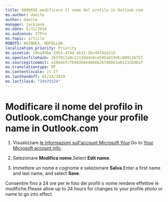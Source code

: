 ```yaml
---
title: 8000036 modificare il nome del profilo in Outlook.com
ms.author: daeite
author: daeite
manager: jackiesm
ms.date: 5/31/2018
ms.audience: ITPro
ms.topic: article
ROBOTS: NOINDEX, NOFOLLOW
localization_priority: Priority
ms.assetid: c0ea9dbe-2953-474d-ab31-2bc447b2e21d
ms.openlocfilehash: 2b3f817a0c1113dd4e8ce595a819d5c98911b757
ms.sourcegitcommit: e2864efcfb493b6e46b662b746661a61232bdba7
ms.translationtype: MT
ms.contentlocale: it-IT
ms.lasthandoff: 01/24/2019
ms.locfileid: "29475524"
---
```

# <a name="change-your-profile-name-in-outlookcom"></a><span data-ttu-id="6af06-102">Modificare il nome del profilo in Outlook.com</span><span class="sxs-lookup"><span data-stu-id="6af06-102">Change your profile name in Outlook.com</span></span>

1. <span data-ttu-id="6af06-103">Visualizzare [le informazioni sull'account Microsoft Your](https://go.microsoft.com/fwlink/p/?linkid=860841).</span><span class="sxs-lookup"><span data-stu-id="6af06-103">Go to [Your Microsoft account info](https://go.microsoft.com/fwlink/p/?linkid=860841).</span></span>
    
2. <span data-ttu-id="6af06-104">Selezionare **Modifica nome**.</span><span class="sxs-lookup"><span data-stu-id="6af06-104">Select **Edit name**.</span></span> 
    
3. <span data-ttu-id="6af06-105">Immettere un nome e cognome e selezionare **Salva**.</span><span class="sxs-lookup"><span data-stu-id="6af06-105">Enter a first name and last name, and select **Save**.</span></span> 
    
<span data-ttu-id="6af06-106">Consentire fino a 24 ore per le foto dei profili o nome rendere effettive le modifiche.</span><span class="sxs-lookup"><span data-stu-id="6af06-106">Please allow up to 24 hours for changes to your profile photo or name to go into effect.</span></span>
  

